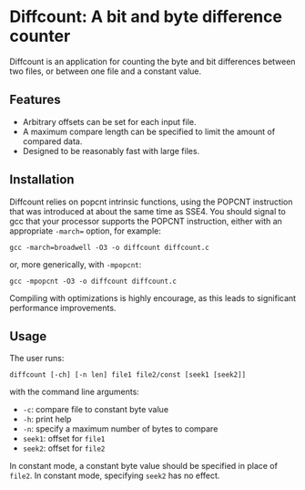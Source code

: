 Diffcount: A bit and byte difference counter
============================================

Diffcount is an application for counting the byte and bit differences between
two files, or between one file and a constant value.

Features
--------
* Arbitrary offsets can be set for each input file.
* A maximum compare length can be specified to limit the amount of compared data.
* Designed to be reasonably fast with large files.

Installation
------------
Diffcount relies on popcnt intrinsic functions, using the POPCNT instruction 
that was introduced at about the same time as SSE4. You should signal to gcc
that your processor supports the POPCNT instruction, either with an
appropriate `-march=` option, for example:

	gcc -march=broadwell -O3 -o diffcount diffcount.c

or, more generically, with `-mpopcnt`:

	gcc -mpopcnt -O3 -o diffcount diffcount.c

Compiling with optimizations is highly encourage, as this leads to significant
performance improvements.

Usage
-----
The user runs:

	diffcount [-ch] [-n len] file1 file2/const [seek1 [seek2]]

with the command line arguments:
* `-c`: compare file to constant byte value
* `-h`: print help
* `-n`: specify a maximum number of bytes to compare
* `seek1`: offset for `file1`
* `seek2`: offset for `file2`

In constant mode, a constant byte value should be specified in place of
`file2`. In constant mode, specifying `seek2` has no effect.

